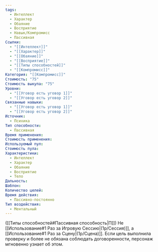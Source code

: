 ```yaml
---
tags:
  - Интеллект
  - Характер
  - Обаяние
  - Восприятие
  - Навык/Компромисс
  - Пассивная
Ссылки:
  - "[[Интеллект]]"
  - "[[Характер]]"
  - "[[Обаяние]]"
  - "[[Восприятие]]"
  - "[[Типы способностей]]"
  - "[[Компромисс]]"
Категория: "[[Компромисс]]"
Стоимость: "75"
Стоимость выкупа: "75"
Уровни:
  - "[[Уговор есть уговор 1]]"
  - "[[Уговор есть уговор 2]]"
Связанные навыки:
  - "[[Уговор есть уговор 1]]"
  - "[[Уговор есть уговор 2]]"
Источник:
  - Психика
Тип способности:
  - Пассивная
Время применения: 
Стоимость применения: 
Используемый пул: 
Стоимость пула: 
Характеристики:
  - Интеллект
  - Характер
  - Обаяние
  - Восприятие
  - Тело
Дальность: 
Шаблон: 
Количество целей: 
Время действия:
  - Пассивно-постоянно
Тип воздействия:
  - Ментальный
---
```

([[Типы способностей#Пассивная способность|П]])  Не [[Использование#1 Раз за Игровую Сессию|(1р/Сессия)]], а [[Использование#1 Раз за Сцену|(1р/Сцена)]].
Если цель выполнила проверку и более не обязана соблюдать договоренности, персонаж мгновенно узнает об этом. 